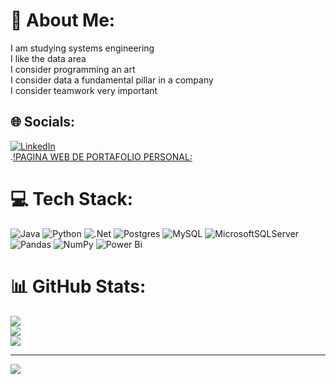 # 💫 About Me:
I am studying systems engineering<br>I like the data area<br>I consider programming an art<br>I consider data a fundamental pillar in a company<br>I consider teamwork very important


## 🌐 Socials:
[![LinkedIn](https://img.shields.io/badge/LinkedIn-%230077B5.svg?logo=linkedin&logoColor=white)](https://linkedin.com/in/https://www.linkedin.com/in/brayan-rafael-neciosup-bolaños-407a59246/)<br> 
.[!PAGINA WEB DE PORTAFOLIO PERSONAL:](https://bryanneciosup626.wixsite.com/brayandataanalitics)
# 💻 Tech Stack:
![Java](https://img.shields.io/badge/java-%23ED8B00.svg?style=for-the-badge&logo=openjdk&logoColor=white) ![Python](https://img.shields.io/badge/python-3670A0?style=for-the-badge&logo=python&logoColor=ffdd54) ![.Net](https://img.shields.io/badge/.NET-5C2D91?style=for-the-badge&logo=.net&logoColor=white) ![Postgres](https://img.shields.io/badge/postgres-%23316192.svg?style=for-the-badge&logo=postgresql&logoColor=white) ![MySQL](https://img.shields.io/badge/mysql-%2300000f.svg?style=for-the-badge&logo=mysql&logoColor=white) ![MicrosoftSQLServer](https://img.shields.io/badge/Microsoft%20SQL%20Server-CC2927?style=for-the-badge&logo=microsoft%20sql%20server&logoColor=white) ![Pandas](https://img.shields.io/badge/pandas-%23150458.svg?style=for-the-badge&logo=pandas&logoColor=white) ![NumPy](https://img.shields.io/badge/numpy-%23013243.svg?style=for-the-badge&logo=numpy&logoColor=white) ![Power Bi](https://img.shields.io/badge/power_bi-F2C811?style=for-the-badge&logo=powerbi&logoColor=black)
# 📊 GitHub Stats:
![](https://github-readme-stats.vercel.app/api?username=BrayanR03&theme=react&hide_border=false&include_all_commits=false&count_private=false)<br/>
![](https://github-readme-streak-stats.herokuapp.com/?user=BrayanR03&theme=react&hide_border=false)<br/>
![](https://github-readme-stats.vercel.app/api/top-langs/?username=BrayanR03&theme=react&hide_border=false&include_all_commits=false&count_private=false&layout=compact)

---
[![](https://visitcount.itsvg.in/api?id=BrayanR03&icon=1&color=12)](https://visitcount.itsvg.in)

<!-- Proudly created with GPRM ( https://gprm.itsvg.in ) -->
